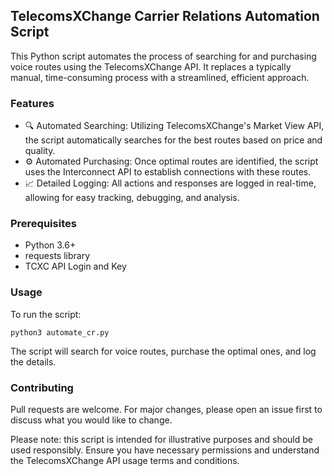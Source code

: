## TelecomsXChange Carrier Relations Automation Script

This Python script automates the process of searching for and purchasing voice routes using the TelecomsXChange API. It replaces a typically manual, time-consuming process with a streamlined, efficient approach.

### Features

- 🔍 Automated Searching: Utilizing TelecomsXChange's Market View API, the script automatically searches for the best routes based on price and quality.
- ⚙️ Automated Purchasing: Once optimal routes are identified, the script uses the Interconnect API to establish connections with these routes.
- 📈 Detailed Logging: All actions and responses are logged in real-time, allowing for easy tracking, debugging, and analysis.

### Prerequisites

- Python 3.6+
- requests library
- TCXC API Login and Key 


### Usage

To run the script:

```shell
python3 automate_cr.py
```

The script will search for voice routes, purchase the optimal ones, and log the details.

### Contributing

Pull requests are welcome. For major changes, please open an issue first to discuss what you would like to change.


Please note: this script is intended for illustrative purposes and should be used responsibly. Ensure you have necessary permissions and understand the TelecomsXChange API usage terms and conditions.
